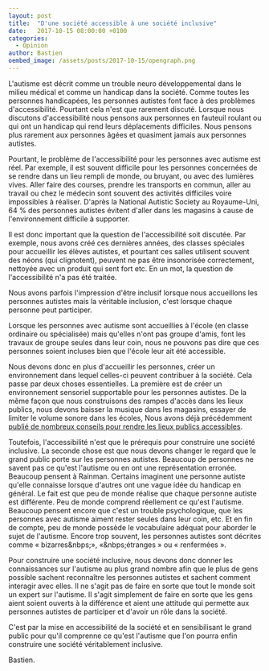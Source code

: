 ```yaml
---
layout: post
title:  "D'une société accessible à une société inclusive"
date:   2017-10-15 08:00:00 +0100
categories: 
  - Opinion
author: Bastien
oembed_image: /assets/posts/2017-10-15/opengraph.png
---
```



L'autisme est décrit comme un trouble neuro développemental dans le milieu médical et comme un handicap dans la société.
Comme toutes les personnes handicapées, les personnes autistes font face à des problèmes d'accessibilité.
Pourtant cela n'est que rarement discuté.
Lorsque nous discutons d'accessibilité nous pensons aux personnes en fauteuil roulant ou qui ont un handicap qui rend leurs déplacements difficiles.
Nous pensons plus rarement aux personnes âgées et quasiment jamais aux personnes autistes.

<amp-img class="center" width="600" height="225" src="/facebook_campaign/inclusive.png" alt="L'inclusion c'est permettre à chaque personne de participer dans la société et d'y contribuer. L'accessibilité est essentielle mais ce n'est que la première étape."></amp-img>

Pourtant, le problème de l'accessibilité pour les  personnes avec autisme est réel.
Par exemple, il est souvent difficile pour les personnes concernées de se rendre dans un lieu rempli de monde, ou bruyant, ou avec des lumières vives.
Aller faire des courses, prendre les transports en commun, aller au travail ou chez le médecin sont souvent des activités difficiles voire impossibles à réaliser.
D'après la National Autistic Society au Royaume-Uni, 64&nbsp;% des personnes autistes évitent d'aller dans les magasins à cause de l'environnement difficile à supporter.

Il est donc important que la question de l'accessibilité soit discutée.
Par exemple, nous avons créé ces dernières années, des classes spéciales pour accueillir les élèves autistes,
et pourtant ces salles utilisent souvent des néons (qui clignotent), peuvent ne pas être insonorisée correctement, nettoyée avec un 
produit qui sent fort etc.
En un mot, la question de l'accessibilité n'a pas été traitée.

<div class="highlight center">
<p>Nous avons parfois l'impression d'être inclusif lorsque nous accueillons les personnes autistes mais la véritable  inclusion, c'est lorsque chaque personne peut participer.</p>
</div>

Lorsque les personnes avec autisme sont accueillies à l'école (en classe ordinaire ou spécialisée) mais qu'elles n'ont pas groupe d'amis, font les travaux de groupe seules dans leur coin,
nous ne pouvons pas dire que ces personnes soient incluses bien que l'école leur ait été accessible.


Nous devons donc en plus d'accueillir les personnes, créer un environnement dans lequel celles-ci peuvent contribuer à la société.
Cela passe par deux choses essentielles.
La première est de créer un environnement sensoriel supportable pour les personnes autistes. De la même façon que nous construisons des rampes d'accès dans les lieux publics, nous
devons baisser la musique dans les magasins, essayer de limiter le volume sonore dans les écoles, 
Nous avons déjà précédemment [publié de nombreux conseils pour rendre les lieux publics accessibles](/construire-une-societe-inclusive/#ce-que-vous-pouvez-faire-en-tant-quentreprise--organisation).

Toutefois, l'accessibilité n'est que le prérequis pour construire une société inclusive.
La seconde chose est que nous devons changer le regard que le grand public porte sur les personnes autistes.
Beaucoup de personnes ne savent pas ce qu'est l'autisme ou en ont une représentation erronée.
Beaucoup pensent à Rainman.
Certains imaginent une personne autiste qu'elle connaisse lorsque d'autres ont une vague idée du handicap en général.
Le fait est que peu de monde réalise que chaque personne autiste est différente.
Peu de monde comprend réellement ce qu'est l'autisme. Beaucoup pensent encore que c'est un trouble psychologique, que les personnes avec autisme aiment rester seules dans leur coin, etc.
Et en fin de compte, peu de monde  possède le vocabulaire adéquat pour aborder le sujet de l'autisme.
Encore trop souvent, les personnes autistes sont décrites comme «&nbsp;bizarres&nbps;», «&nbps;étranges&nbsp;» ou «&nbsp;renfermées&nbsp;».

Pour construire une société inclusive, nous devons donc donner les connaissances sur l'autisme au plus grand nombre afin que le plus de gens possible sachent reconnaître les personnes
autistes et sachent comment interagir avec elles.
Il ne s'agit pas de faire en sorte que tout le monde soit un expert sur l'autisme. Il s'agit simplement de faire en sorte que les gens aient soient ouverts à la différence
et aient une attitude qui permette aux personnes autistes de participer et d'avoir un rôle dans la société.

C'est par la mise en accessibilité de la société et en sensibilisant le grand public pour qu'il comprenne ce qu'est l'autisme que l'on pourra enfin
construire une société véritablement inclusive.


Bastien.
